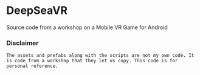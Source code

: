 # DeepSeaVR
Source code from a workshop on a Mobile VR Game for Android

### Disclaimer
    The assets and prefabs along with the scripts are not my own code. It is code from a workshop that they let us copy. This code is for personal reference. 
